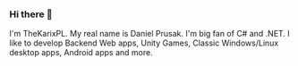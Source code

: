 ### Hi there 👋

I'm TheKarixPL. My real name is Daniel Prusak. I'm big fan of C# and .NET. I like to develop Backend Web apps, Unity Games, Classic Windows/Linux desktop apps, Android apps and more.

<!--
**TheKarixPL/TheKarixPL** is a ✨ _special_ ✨ repository because its `README.md` (this file) appears on your GitHub profile.

Here are some ideas to get you started:

- 🔭 I’m currently working on ...
- 🌱 I’m currently learning ...
- 👯 I’m looking to collaborate on ...
- 🤔 I’m looking for help with ...
- 💬 Ask me about ...
- 📫 How to reach me: ...
- 😄 Pronouns: ...
- ⚡ Fun fact: ...
-->
